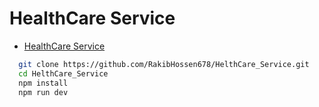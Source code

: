 #  HealthCare Service

- [HealthCare Service](https://swc.rs/) 

 ```bash
   git clone https://github.com/RakibHossen678/HelthCare_Service.git
   cd HelthCare_Service
   npm install
   npm run dev 

